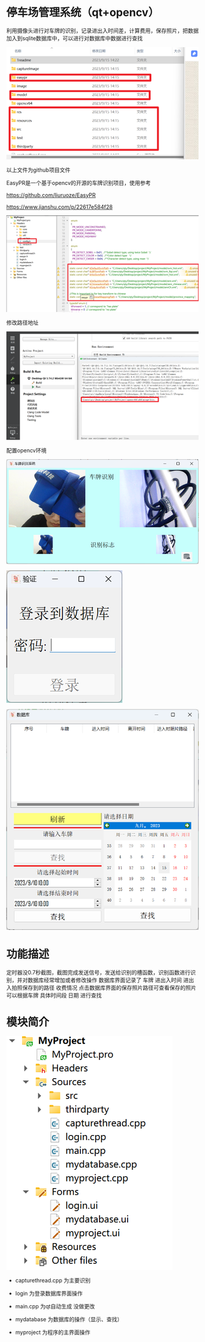 



# 停车场管理系统（qt+opencv）

利用摄像头进行对车牌的识别，记录进出入时间差，计算费用，保存照片，把数据加入到sqlite数据库中，可以进行对数据库中数据进行查找

![2](1.png)

以上文件为github项目文件

EasyPR是一个基于opencv的开源的车牌识别项目，使用参考

https://github.com/liuruoze/EasyPR

https://www.jianshu.com/p/22617e584f28

![2](5.png)

修改路径地址

![2](6.png)

配置opencv环境



![2](2.png)



![3](3.png)



![4](4.png)

# 功能描述

定时器没0.7秒截图，截图完成发送信号，发送给识别的槽函数，识别函数进行识别，并对数据库经常增加或者修改操作
数据库界面记录了 车牌 进出入时间 进出入拍照保存到的路径 收费情况
点击数据库界面的保存照片路径可查看保存的照片
可以根据车牌  具体时间段  日期 进行查找

# 模块简介

![2](7.png)

- capturethread.cpp 为主要识别

- login 为登录数据库界面操作

- main.cpp 为qt自动生成 没做更改

- mydatabase 为数据库的操作（显示、查找）

- myproject 为程序的主界面操作

    

